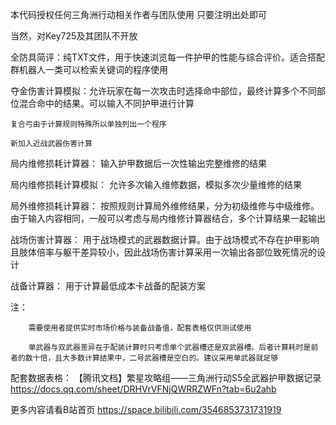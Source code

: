 本代码授权任何三角洲行动相关作者与团队使用
只要注明出处即可

当然，对Key725及其团队不开放

全防具简评：纯TXT文件，用于快速浏览每一件护甲的性能与综合评价。适合搭配群机器人一类可以检索关键词的程序使用

夺金伤害计算模拟：允许玩家在每一次攻击时选择命中部位，最终计算多个不同部位混合命中的结果。可以输入不同护甲进行计算

    复合弓由于计算规则特殊所以单独列出一个程序

    新加入近战武器伤害计算

局内维修损耗计算器：
输入护甲数据后一次性输出完整维修的结果

局内维修损耗计算模拟：
允许多次输入维修数据，模拟多次少量维修的结果

局外维修损耗计算器：
按照规则计算局外维修结果，分为初级维修与中级维修。由于输入内容相同，一般可以考虑与局内维修计算器结合，多个计算结果一起输出

战场伤害计算器：
用于战场模式的武器数据计算。由于战场模式不存在护甲影响且肢体倍率与躯干差异较小，因此战场伤害计算采用一次输出各部位致死情况的设计

战备计算器：
用于计算最低成本卡战备的配装方案

注：

        需要使用者提供实时市场价格与装备战备值，配套表格仅供测试使用
        
        单武器与双武器差异在于配装计算时只考虑单个武器槽还是双武器槽。后者计算耗时是前者的数十倍，且大多数计算结果中，二号武器槽是空白的。建议采用单武器就足够

配套数据表格：
【腾讯文档】繁星攻略组——三角洲行动S5全武器护甲数据记录
https://docs.qq.com/sheet/DRHVrVFNjQWRRZWFn?tab=6u2ahb

更多内容请看B站首页
https://space.bilibili.com/3546853731731919
